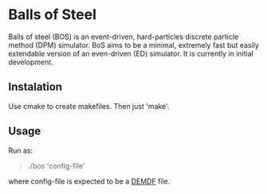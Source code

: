 # Balls of Steel

Balls of steel (BOS) is an event-driven, hard-particles discrete particle method (DPM) simulator.
BoS aims to be a minimal, extremely fast but easily extendable version of an even-driven (ED) simulator.
It is currently in initial development.

## Instalation

Use cmake to create makefiles. Then just 'make'.

## Usage
Run as:

> ./bos 'config-file'

where config-file is expected to be a [DEMDF](https://github.com/nicorivas/demdf) file.
